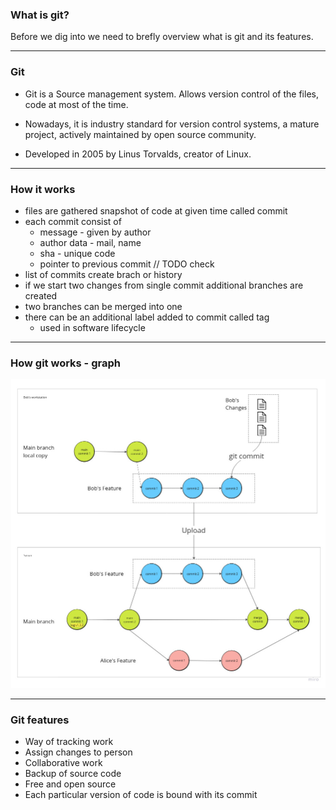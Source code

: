 ### What is git?

Before we dig into we need to brefly overview what is git and its features.

----

### Git

- Git is a Source management system. Allows version control of the files, code at most of the time.<!-- .element: class="fragment" -->

- Nowadays, it is industry standard for version control systems, a mature project, actively maintained by open source community.<!-- .element: class="fragment" --> 

- Developed in 2005 by Linus Torvalds, creator of Linux.<!-- .element: class="fragment" -->

----

### How it works

- files are gathered snapshot of code at given time called commit<!-- .element: class="fragment" -->
- each commit consist of<!-- .element: class="fragment" -->
  - message - given by author<!-- .element: class="fragment" -->
  - author data - mail, name<!-- .element: class="fragment" -->
  - sha - unique code<!-- .element: class="fragment" -->
  - pointer to previous commit // TODO check<!-- .element: class="fragment" -->
- list of commits create brach or history<!-- .element: class="fragment" -->
- if we start two changes from single commit additional branches are created<!-- .element: class="fragment" -->
- two branches can be merged into one<!-- .element: class="fragment" -->
- there can be an additional label added to commit called tag<!-- .element: class="fragment" -->
  - used in software lifecycle<!-- .element: class="fragment" -->

----
### How git works - graph

![git-flow-overview.jpg](/assets/git-flow-overview.jpg)

----
### Git features

- Way of tracking work<!-- .element: class="fragment" -->
- Assign changes to person<!-- .element: class="fragment" -->
- Collaborative work<!-- .element: class="fragment" -->
- Backup of source code<!-- .element: class="fragment" --> 
- Free and open source<!-- .element: class="fragment" -->
- Each particular version of code is bound with its commit<!-- .element: class="fragment" -->
